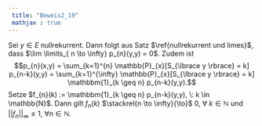 ```yaml
---
 title: "Beweis2_19"
 mathjax : true
---
```

Sei $y \in E$ nullrekurrent. Dann folgt aus Satz
$\ref{nullrekurrent und limes}$, dass
$\lim \limits_{ n \to \infty} p_{n}(y,y) = 0$. Zudem ist
$$p_{n}(x,y) = \sum_{k=1}^{n} \mathbb{P}_{x}[S_{\lbrace y \rbrace} = k] p_{n-k}(y,y) = \sum_{k=1}^{\infty} \mathbb{P}_{x}[S_{\lbrace y \rbrace} = k] \mathbbm{1}_{k \geq n} p_{n-k}(y,y).$$
Setze
$f_{n}(k) := \mathbbm{1}_{k \geq n} p_{n-k}(y,y), \: k \in \mathbb{N}$.
Dann gilt $f_{n}(k)$ $\stackrel{n \to \infty}{\to}$ 0,
$\forall \: k \in \mathbb{N}$ und
$\vert \vert f_{n} \vert \vert_{\infty} \leq 1$,
$\forall n \in \mathbb{N}$.

